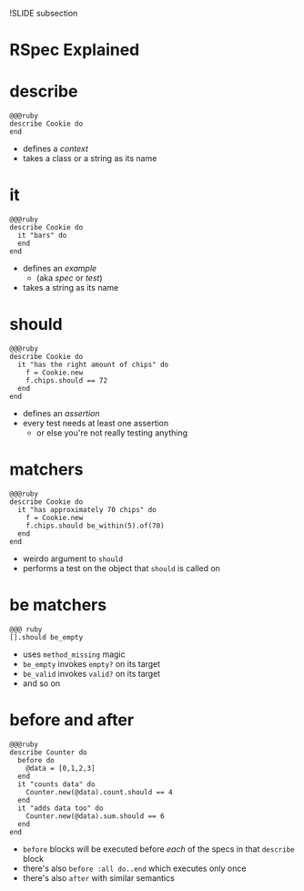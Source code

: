 !SLIDE subsection
# RSpec Explained

# describe

    @@@ruby
    describe Cookie do
    end

* defines a *context*
* takes a class or a string as its name

# it

    @@@ruby
    describe Cookie do
      it "bars" do
      end
    end

* defines an *example* 
  * (aka *spec* or *test*)
* takes a string as its name

# should

    @@@ruby
    describe Cookie do
      it "has the right amount of chips" do
        f = Cookie.new
        f.chips.should == 72
      end
    end

* defines an *assertion*
* every test needs at least one assertion
  * or else you're not really testing anything

# matchers

    @@@ruby
    describe Cookie do
      it "has approximately 70 chips" do
        f = Cookie.new
        f.chips.should be_within(5).of(70)
      end
    end

* weirdo argument to `should`
* performs a test on the object that `should` is called on

# be matchers

    @@@ ruby
    [].should be_empty

* uses `method_missing` magic
* `be_empty` invokes `empty?` on its target
* `be_valid` invokes `valid?` on its target
* and so on

# before and after

    @@@ruby
    describe Counter do
      before do
        @data = [0,1,2,3]
      end
      it "counts data" do
        Counter.new(@data).count.should == 4
      end
      it "adds data too" do
        Counter.new(@data).sum.should == 6
      end
    end

* `before` blocks will be executed before *each* of the specs in that `describe` block
* there's also `before :all do..end` which executes only once
* there's also `after` with similar semantics

